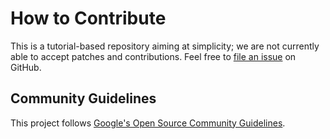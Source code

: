 # How to Contribute

This is a tutorial-based repository aiming at simplicity; we are not currently able to accept patches and contributions. Feel free to [file an issue](/../../issues) on GitHub.

## Community Guidelines

This project follows [Google's Open Source Community Guidelines](https://opensource.google/conduct/).
